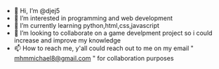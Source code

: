 - 👋 Hi, I’m @djej5
- 👀 I’m interested in programming and web development
- 🌱 I’m currently learning python,html,css,javascript
- 💞️ I’m looking to collaborate on a game develpment project so i could increase and improve my knowledge
- 📫 How to reach me, y'all could reach out to me on my email " mhmmichael8@gmail.com " for collaboration purposes

<!---
djej5/djej5 is a ✨ special ✨ repository because its `README.md` (this file) appears on your GitHub profile.
You can click the Preview link to take a look at your changes.
--->
